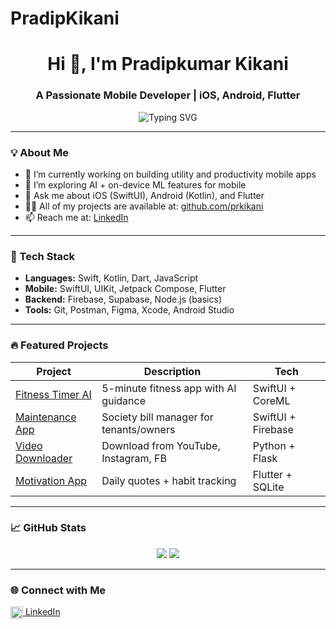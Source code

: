 # PradipKikani
<!-- GitHub Profile README for prkikani -->

<h1 align="center">Hi 👋, I'm Pradipkumar Kikani</h1>
<h3 align="center">A Passionate Mobile Developer | iOS, Android, Flutter</h3>

<p align="center">
  <img src="https://readme-typing-svg.herokuapp.com?font=Fira+Code&pause=1000&center=true&vCenter=true&width=435&lines=Mobile+App+Developer;SwiftUI+%7C+Jetpack+Compose+%7C+Flutter;Creating+Beautiful+and+Performant+Apps" alt="Typing SVG" />
</p>

---

### 💡 About Me
- 🔭 I’m currently working on building utility and productivity mobile apps  
- 🌱 I’m exploring AI + on-device ML features for mobile  
- 💬 Ask me about iOS (SwiftUI), Android (Kotlin), and Flutter  
- 👨‍💻 All of my projects are available at: [github.com/prkikani](https://github.com/prkikani)  
- 📫 Reach me at: [LinkedIn](https://www.linkedin.com/in/prkikani)  

---

### 🚀 Tech Stack
- **Languages:** Swift, Kotlin, Dart, JavaScript  
- **Mobile:** SwiftUI, UIKit, Jetpack Compose, Flutter  
- **Backend:** Firebase, Supabase, Node.js (basics)  
- **Tools:** Git, Postman, Figma, Xcode, Android Studio  

---

### 🔥 Featured Projects

| Project | Description | Tech |
|--------|-------------|------|
| [Fitness Timer AI](https://github.com/prkikani/fitness-timer-ai) | 5-minute fitness app with AI guidance | SwiftUI + CoreML |
| [Maintenance App](https://github.com/prkikani/society-maintenance) | Society bill manager for tenants/owners | SwiftUI + Firebase |
| [Video Downloader](https://github.com/prkikani/video-downloader-python) | Download from YouTube, Instagram, FB | Python + Flask |
| [Motivation App](https://github.com/prkikani/motivation-habits) | Daily quotes + habit tracking | Flutter + SQLite |

---

### 📈 GitHub Stats

<p align="center">
  <img src="https://github-readme-stats.vercel.app/api?username=prkikani&show_icons=true&theme=default" />
  <img src="https://github-readme-streak-stats.herokuapp.com/?user=prkikani&" />
</p>

---

### 🌐 Connect with Me
<p align="left">
<a href="https://linkedin.com/in/prkikani" target="blank"> <img align="center" src="https://cdn.jsdelivr.net/npm/simple-icons@3.0.1/icons/linkedin.svg" alt="linkedin" height="20" width="20" /> LinkedIn</a>  
</p>

